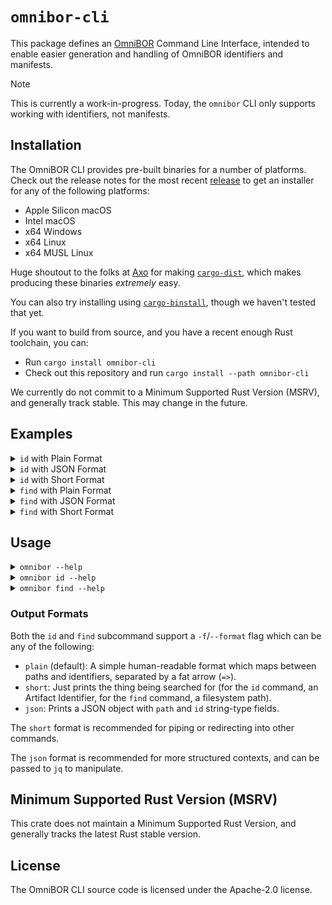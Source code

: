 
# `omnibor-cli`

This package defines an [OmniBOR] Command Line Interface, intended to enable
easier generation and handling of OmniBOR identifiers and manifests.

> [!NOTE]
> This is currently a work-in-progress. Today, the `omnibor` CLI only supports
> working with identifiers, not manifests.

## Installation

The OmniBOR CLI provides pre-built binaries for a number of platforms. Check
out the release notes for the most recent [release] to get an installer for
any of the following platforms:

- Apple Silicon macOS
- Intel macOS
- x64 Windows
- x64 Linux
- x64 MUSL Linux

Huge shoutout to the folks at [Axo] for making [`cargo-dist`], which makes
producing these binaries _extremely_ easy.

You can also try installing using [`cargo-binstall`], though we haven't
tested that yet.

If you want to build from source, and you have a recent enough Rust
toolchain, you can:

- Run `cargo install omnibor-cli`
- Check out this repository and run `cargo install --path omnibor-cli`

We currently do not commit to a Minimum Supported Rust Version (MSRV),
and generally track stable. This may change in the future.

## Examples



<details>
<summary><code>id</code> with Plain Format</summary>

```sh
$ omnibor id Cargo.toml
# Cargo.toml => gitoid:blob:sha256:c54d66281dea2bf213083f9bd3345d89dc6657fa554b1c9ef14cfe4bab14893f
```
</details>



<details>
<summary><code>id</code> with JSON Format</summary>

```sh
$ omnibor id Cargo.toml -f json
# {"id":"gitoid:blob:sha256:c54d66281dea2bf213083f9bd3345d89dc6657fa554b1c9ef14cfe4bab14893f","path":"Cargo.toml"}
```
</details>



<details>
<summary><code>id</code> with Short Format</summary>

```sh
$ omnibor id Cargo.toml -f short
# gitoid:blob:sha256:c54d66281dea2bf213083f9bd3345d89dc6657fa554b1c9ef14cfe4bab14893f
```
</details>



<details>
<summary><code>find</code> with Plain Format</summary>

```sh
$ omnibor find gitoid:blob:sha256:c54d66281dea2bf213083f9bd3345d89dc6657fa554b1c9ef14cfe4bab14893f .
# gitoid:blob:sha256:c54d66281dea2bf213083f9bd3345d89dc6657fa554b1c9ef14cfe4bab14893f => ./Cargo.toml
```
</details>



<details>
<summary><code>find</code> with JSON Format</summary>

```sh
$ omnibor find gitoid:blob:sha256:c54d66281dea2bf213083f9bd3345d89dc6657fa554b1c9ef14cfe4bab14893f . -f json
# {"id":"gitoid:blob:sha256:c54d66281dea2bf213083f9bd3345d89dc6657fa554b1c9ef14cfe4bab14893f","path":"./Cargo.toml"}
```
</details>



<details>
<summary><code>find</code> with Short Format</summary>

```sh
$ omnibor find gitoid:blob:sha256:c54d66281dea2bf213083f9bd3345d89dc6657fa554b1c9ef14cfe4bab14893f . -f short
# ./Cargo.toml
```
</details>

## Usage

<details>
<summary><code>omnibor --help</code></summary>

```
Usage: omnibor [OPTIONS] <COMMAND>

Commands:
  id    For files, prints their Artifact ID. For directories, recursively prints IDs for all files under it
  find  Find file matching an Artifact ID
  help  Print this message or the help of the given subcommand(s)

Options:
  -b, --buffer <BUFFER>  How many print messages to buffer at one time, tunes printing perf
  -h, --help             Print help
  -V, --version          Print version
```
</details>

<details>
<summary><code>omnibor id --help</code></summary>

```
For files, prints their Artifact ID. For directories, recursively prints IDs for all files under it

Usage: omnibor id [OPTIONS] <PATH>

Arguments:
  <PATH>  Path to identify

Options:
  -f, --format <FORMAT>  Output format (can be "plain", "short", or "json") [default: plain]
  -H, --hash <HASH>      Hash algorithm (can be "sha256") [default: sha256]
  -h, --help             Print help
```
</details>

<details>
<summary><code>omnibor find --help</code></summary>

```
Find file matching an Artifact ID

Usage: omnibor find [OPTIONS] <URL> <PATH>

Arguments:
  <URL>   `gitoid` URL to match
  <PATH>  The root path to search under

Options:
  -f, --format <FORMAT>  Output format (can be "plain", "short", or "json") [default: plain]
  -h, --help             Print help
```
</details>

### Output Formats

Both the `id` and `find` subcommand support a `-f`/`--format` flag which can be
any of the following:

- `plain` (default): A simple human-readable format which maps between
  paths and identifiers, separated by a fat arrow (`=>`).
- `short`: Just prints the thing being searched for (for the `id` command, an
  Artifact Identifier, for the `find` command, a filesystem path).
- `json`: Prints a JSON object with `path` and `id` string-type fields.

The `short` format is recommended for piping or redirecting into other commands.

The `json` format is recommended for more structured contexts, and can be
passed to `jq` to manipulate.

## Minimum Supported Rust Version (MSRV)

This crate does not maintain a Minimum Supported Rust Version, and generally
tracks the latest Rust stable version.

## License

The OmniBOR CLI source code is licensed under the Apache-2.0 license.

[OmniBOR]: https://omnibor.io
[release]: https://github.com/omnibor/omnibor-rs/releases
[Axo]: https://axo.dev/
[`cargo-dist`]: https://github.com/axodotdev/cargo-dist
[`cargo-binstall`]: https://github.com/cargo-bins/cargo-binstall
